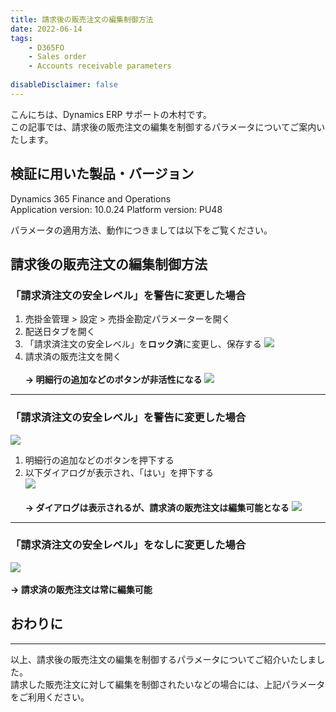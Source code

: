 ```yaml
---
title: 請求後の販売注文の編集制御方法
date: 2022-06-14
tags: 
    - D365FO
    - Sales order
    - Accounts receivable parameters
    
disableDisclaimer: false
---
```


こんにちは、Dynamics ERP サポートの木村です。  
この記事では、請求後の販売注文の編集を制御するパラメータについてご案内いたします。  

<!-- more -->
## 検証に用いた製品・バージョン
Dynamics 365 Finance and Operations      
Application version: 10.0.24
Platform version: PU48

パラメータの適用方法、動作につきましては以下をご覧ください。  

## 請求後の販売注文の編集制御方法
### 「請求済注文の安全レベル」を**警告**に変更した場合
1. 売掛金管理 > 設定 > 売掛金勘定パラメーターを開く
1. 配送日タブを開く
1. 「請求済注文の安全レベル」を**ロック済**に変更し、保存する
![](./restrict-so-edit/restrict-so-edit_1.png)
1. 請求済の販売注文を開く  </br></br>
**-> 明細行の追加などのボタンが非活性になる**
![](./restrict-so-edit/restrict-so-edit_2.png)
***  

### 「請求済注文の安全レベル」を**警告**に変更した場合
![](./restrict-so-edit/restrict-so-edit_3.png)
1. 明細行の追加などのボタンを押下する
1. 以下ダイアログが表示され、「はい」を押下する  
![](./restrict-so-edit/restrict-so-edit_4.png)  </br></br>
**-> ダイアログは表示されるが、請求済の販売注文は編集可能となる**
![](./restrict-so-edit/restrict-so-edit_5.png)
***  

### 「請求済注文の安全レベル」を**なし**に変更した場合
![](./restrict-so-edit/restrict-so-edit_6.png)</br></br>
**-> 請求済の販売注文は常に編集可能**

## おわりに
---
以上、請求後の販売注文の編集を制御するパラメータについてご紹介いたしました。  
請求した販売注文に対して編集を制御されたいなどの場合には、上記パラメータをご利用ください。
